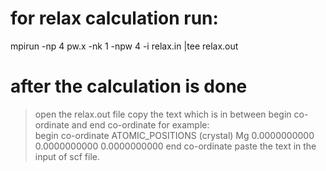 # for relax calculation run:
mpirun -np 4 pw.x -nk 1 -npw 4 -i relax.in |tee relax.out
 
# after the calculation is done
> open the relax.out file 
> copy the text which is in between begin co-ordinate and end co-ordinate
  for example:	
	begin co-ordinate
	ATOMIC_POSITIONS (crystal)
	Mg            0.0000000000        0.0000000000        0.0000000000
	end co-ordinate
> paste the text in the input of scf file. 
